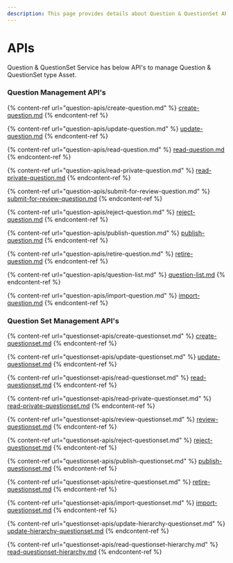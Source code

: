 ```yaml
---
description: This page provides details about Question & QuestionSet API's
---
```


# APIs

Question & QuestionSet Service has below API's to manage Question & QuestionSet type Asset.

### **Question Management API's**

{% content-ref url="question-apis/create-question.md" %}
[create-question.md](question-apis/create-question.md)
{% endcontent-ref %}

{% content-ref url="question-apis/update-question.md" %}
[update-question.md](question-apis/update-question.md)
{% endcontent-ref %}

{% content-ref url="question-apis/read-question.md" %}
[read-question.md](question-apis/read-question.md)
{% endcontent-ref %}

{% content-ref url="question-apis/read-private-question.md" %}
[read-private-question.md](question-apis/read-private-question.md)
{% endcontent-ref %}

{% content-ref url="question-apis/submit-for-review-question.md" %}
[submit-for-review-question.md](question-apis/submit-for-review-question.md)
{% endcontent-ref %}

{% content-ref url="question-apis/reject-question.md" %}
[reject-question.md](question-apis/reject-question.md)
{% endcontent-ref %}

{% content-ref url="question-apis/publish-question.md" %}
[publish-question.md](question-apis/publish-question.md)
{% endcontent-ref %}

{% content-ref url="question-apis/retire-question.md" %}
[retire-question.md](question-apis/retire-question.md)
{% endcontent-ref %}

{% content-ref url="question-apis/question-list.md" %}
[question-list.md](question-apis/question-list.md)
{% endcontent-ref %}

{% content-ref url="question-apis/import-question.md" %}
[import-question.md](question-apis/import-question.md)
{% endcontent-ref %}

### **Question Set Management API's**

{% content-ref url="questionset-apis/create-questionset.md" %}
[create-questionset.md](questionset-apis/create-questionset.md)
{% endcontent-ref %}

{% content-ref url="questionset-apis/update-questionset.md" %}
[update-questionset.md](questionset-apis/update-questionset.md)
{% endcontent-ref %}

{% content-ref url="questionset-apis/read-questionset.md" %}
[read-questionset.md](questionset-apis/read-questionset.md)
{% endcontent-ref %}

{% content-ref url="questionset-apis/read-private-questionset.md" %}
[read-private-questionset.md](questionset-apis/read-private-questionset.md)
{% endcontent-ref %}

{% content-ref url="questionset-apis/review-questionset.md" %}
[review-questionset.md](questionset-apis/review-questionset.md)
{% endcontent-ref %}

{% content-ref url="questionset-apis/reject-questionset.md" %}
[reject-questionset.md](questionset-apis/reject-questionset.md)
{% endcontent-ref %}

{% content-ref url="questionset-apis/publish-questionset.md" %}
[publish-questionset.md](questionset-apis/publish-questionset.md)
{% endcontent-ref %}

{% content-ref url="questionset-apis/retire-questionset.md" %}
[retire-questionset.md](questionset-apis/retire-questionset.md)
{% endcontent-ref %}

{% content-ref url="questionset-apis/import-questionset.md" %}
[import-questionset.md](questionset-apis/import-questionset.md)
{% endcontent-ref %}

{% content-ref url="questionset-apis/update-hierarchy-questionset.md" %}
[update-hierarchy-questionset.md](questionset-apis/update-hierarchy-questionset.md)
{% endcontent-ref %}

{% content-ref url="questionset-apis/read-questionset-hierarchy.md" %}
[read-questionset-hierarchy.md](questionset-apis/read-questionset-hierarchy.md)
{% endcontent-ref %}


